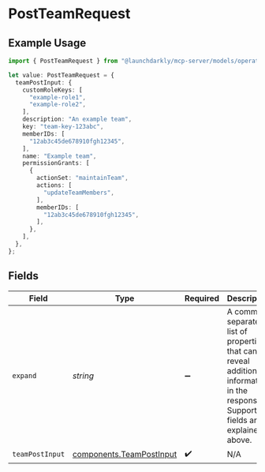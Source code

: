 # PostTeamRequest

## Example Usage

```typescript
import { PostTeamRequest } from "@launchdarkly/mcp-server/models/operations";

let value: PostTeamRequest = {
  teamPostInput: {
    customRoleKeys: [
      "example-role1",
      "example-role2",
    ],
    description: "An example team",
    key: "team-key-123abc",
    memberIDs: [
      "12ab3c45de678910fgh12345",
    ],
    name: "Example team",
    permissionGrants: [
      {
        actionSet: "maintainTeam",
        actions: [
          "updateTeamMembers",
        ],
        memberIDs: [
          "12ab3c45de678910fgh12345",
        ],
      },
    ],
  },
};
```

## Fields

| Field                                                                                                                              | Type                                                                                                                               | Required                                                                                                                           | Description                                                                                                                        |
| ---------------------------------------------------------------------------------------------------------------------------------- | ---------------------------------------------------------------------------------------------------------------------------------- | ---------------------------------------------------------------------------------------------------------------------------------- | ---------------------------------------------------------------------------------------------------------------------------------- |
| `expand`                                                                                                                           | *string*                                                                                                                           | :heavy_minus_sign:                                                                                                                 | A comma-separated list of properties that can reveal additional information in the response. Supported fields are explained above. |
| `teamPostInput`                                                                                                                    | [components.TeamPostInput](../../models/components/teampostinput.md)                                                               | :heavy_check_mark:                                                                                                                 | N/A                                                                                                                                |